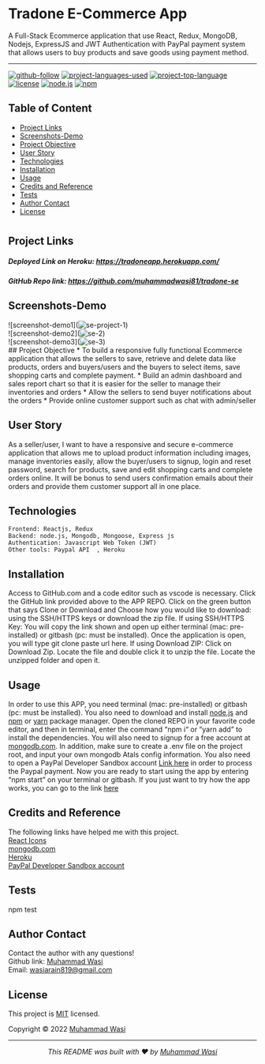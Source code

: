 # Tradone E-Commerce App 
 A Full-Stack Ecommerce application that use React, Redux, MongoDB, Nodejs, ExpressJS and JWT Authentication with PayPal payment system that allows users to buy products and save goods using payment method.


<hr>

  [![github-follow](https://img.shields.io/github/followers/imbingz?label=Follow&logoColor=purple&style=social)](https://github.com/muhammadwasi81)
  [![project-languages-used](https://img.shields.io/github/languages/count/imbingz/MERN-stack-ecommerce)](https://github.com/muhammadwasi81/tradone-se)
  [![project-top-language](https://img.shields.io/github/languages/top/imbingz/MERN-stack-ecommerce?color=blueviolet)](https://github.com/muhammadwasi81/tradone-se)
  [![license](https://img.shields.io/badge/License-MIT-brightgreen.svg)](https://choosealicense.com/licenses/mit/)
  [![node.js](https://img.shields.io/node/v/c?color=pink)](https://nodejs.org/en/)
  [![npm](https://img.shields.io/npm/v/npm?color=blue&logo=npm)](https://www.npmjs.com/package/inquirer)

  ## Table of Content
  * [ Project Links ](#Project-Links)
  * [ Screenshots-Demo ](#Screenshots-Demo)
  * [ Project Objective ](#Project-Objective)
  * [ User Story ](#User-Story)
  * [ Technologies ](#Technologies)
  * [ Installation ](#Installation)
  * [ Usage ](#Usage)
  * [ Credits and Reference ](#Credits-and-Reference)
  * [ Tests ](#Tests)
  * [ Author Contact ](#Author-Contact)
  * [ License ](#License)
  #

  ##  Project Links
   ##### Deployed Link on Heroku: https://tradoneapp.herokuapp.com/
  ##### GitHub Repo link: https://github.com/muhammadwasi81/tradone-se

  ## Screenshots-Demo
  <div>![screenshot-demo1](<img src="https://i.ibb.co/s1SdcqG/se-project-1.png" alt="se-project-1" border="0">)</div>
  <div>![screenshot-demo2](<img src="https://i.ibb.co/WcdSHYt/se-2.png" alt="se-2" border="0">)</div>
  <div>![screenshot-demo3](<img src="https://i.ibb.co/34VNkbg/se-3.png" alt="se-3" border="0">)</div>
  ## Project Objective
  * To build a responsive fully functional Ecommerce application that allows the sellers to save, retrieve and delete data like products, orders and buyers/users and the buyers to select items, save shopping carts and complete payment. 
  * Build an admin dashboard and sales report chart so that it is easier for the seller to manage their inventories and orders 
  * Allow the sellers to send buyer notifications about the orders
  * Provide online customer support such as chat with admin/seller

  ## User Story
  As a seller/user, I want to have a responsive and secure e-commerce application that allows me to upload product information including images, manage inventories easily, allow the buyer/users to signup, login and reset password, search for products, save and edit shopping carts and complete orders online. It will be bonus to send users confirmation emails about their orders and provide them customer support all in one place.

  ## Technologies 
  ```
 Frontend: Reactjs, Redux 
 Backend: node.js, Mongodb, Mongoose, Express js
 Authentication: Javascript Web Token (JWT)
 Other tools: Paypal API  , Heroku 

  ```
  
  ## Installation
  Access to GitHub.com and a code editor such as vscode is necessary. Click the GitHub link provided above to the APP REPO. Click on the green button that says Clone or Download and Choose how you would like to download: using the SSH/HTTPS keys or download the zip file. If using SSH/HTTPS Key: You will copy the link shown and open up either terminal (mac: pre-installed) or gitbash (pc: must be installed). Once the application is open, you will type git clone paste url here. If using Download ZIP: Click on Download Zip. Locate the file and double click it to unzip the file. Locate the unzipped folder and open it. 

  ## Usage 
  In order to use this APP, you need terminal (mac: pre-installed) or gitbash (pc: must be installed). You also need to download and install [node.js](https://nodejs.org/en/) and [npm](www.npmjs.com) or [yarn](https://yarnpkg.com/) package manager. Open the cloned REPO in your favorite code editor, and then in terminal, enter the command “npm i“ or “yarn add”  to install the dependencies. You will also need to signup for a free account at [mongodb.com](https://www.mongodb.com/). In addition, make sure to create a .env file on the project root, and input your own mongodb Atals config information. You also need to open a PayPal Developer Sandbox account [Link here](https://developer.paypal.com/developer/accounts/) in order to process the Paypal payment. Now you are ready to start using  the app by entering “npm start” on your terminal or gitbash. If you just want to try how the app works, you can go to the link [here](https://tradoneapp.herokuapp.com/)

  
  ## Credits and Reference
  The following links have helped me with this project. <br> [React Icons](https://react-icons.github.io/react-icons/) <br>  [mongodb.com](https://www.mongodb.com/)<br>  [Heroku](https://heroku.com) <br> [PayPal Developer Sandbox account](https://developer.paypal.com/developer/accounts/)


  ## Tests
  npm test

  ## Author Contact
  Contact the author with any questions!<br>
  Github link: [Muhammad Wasi](https://github.com/muhammadwasi81)<br>
  Email: wasiarain819@gmail.com

  ## License
  This project is [MIT](https://choosealicense.com/licenses/mit/) licensed.<br />

  Copyright © 2022 [Muhammad Wasi](https://muhammad-wasi-45f9a.web.app)

  <hr>
  <p align='center'><i>
  This README was built with ❤️ by <a href="https://github.com/muhammadwasi81/"> Muhammad Wasi</a>
</i></p>
